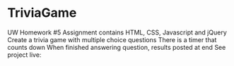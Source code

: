 # TriviaGame

UW Homework #5
Assignment contains HTML, CSS, Javascript and jQuery
Create a trivia game with multiple choice questions
There is a timer that counts down
When finished answering question, results posted at end
See project live: 
